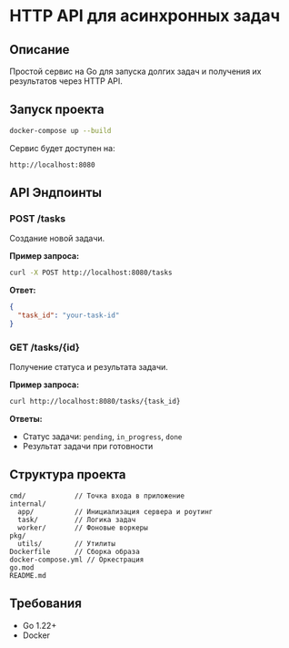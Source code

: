 # HTTP API для асинхронных задач

## Описание
Простой сервис на Go для запуска долгих задач и получения их результатов через HTTP API.

## Запуск проекта

```bash
docker-compose up --build
```

Сервис будет доступен на:
```
http://localhost:8080
```

## API Эндпоинты

### POST /tasks
Создание новой задачи.

**Пример запроса:**
```bash
curl -X POST http://localhost:8080/tasks
```

**Ответ:**
```json
{
  "task_id": "your-task-id"
}
```

### GET /tasks/{id}
Получение статуса и результата задачи.

**Пример запроса:**
```bash
curl http://localhost:8080/tasks/{task_id}
```

**Ответы:**
- Статус задачи: `pending`, `in_progress`, `done`
- Результат задачи при готовности

## Структура проекта

```
cmd/            // Точка входа в приложение
internal/
  app/          // Инициализация сервера и роутинг
  task/         // Логика задач
  worker/       // Фоновые воркеры
pkg/
  utils/        // Утилиты
Dockerfile      // Сборка образа
docker-compose.yml // Оркестрация
go.mod
README.md
```

## Требования

- Go 1.22+
- Docker
